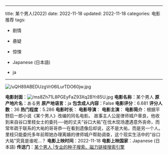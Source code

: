 
---
title: 某个男人(2022)
date: 2022-11-18
updated: 2022-11-18
categories: 电影推荐
tags:

- 剧情
- 悬疑
- 惊悚

- Japanese (日本語)
- ja
---

<img src="https://image.tmdb.org/t/p/original/uQH89ABEDUzgVr06ILurTDO60jw.jpg" alt="/uQH89ABEDUzgVr06ILurTDO60jw.jpg" title="/uQH89ABEDUzgVr06ILurTDO60jw.jpg">

**电影封面**：<img src="https://image.tmdb.org/t/p/w200/ms8Zh71L8PGEyFaZ93Xq2BYr85U.jpg" alt="/ms8Zh71L8PGEyFaZ93Xq2BYr85U.jpg" title="/ms8Zh71L8PGEyFaZ93Xq2BYr85U.jpg">
**电影名称**：某个男人
**原产地片名**：ある男
**原产地语言**：ja
**包含成人内容**：False
**电影评分**：6.681
**评分人数**：36
**热门程度**：5.286
**电影时长**：
**电影导演**：
**电影主演**：
**电影简介**：根据平野启一郎小说《某个男人》改编的同名电影。  故事主人公是律师城户章良，他收到来自谷口里枝女士的委托──她的丈夫“谷口大祐”在伐木现场遭遇意外丧命，而常年疏于联系的大祐的哥哥恭一在看到遗像后却说，这不是大祐，而是另一个人。里枝只能委托多年前帮她办理离婚的律师城户帮助调查，这个现实生活中的“谷口大祐”究竟是谁呢…？
**电影上映时间**：2022-11-18
**电影上映国家**：Japanese (日本語)
**传送门**：[某个男人 |专业的种子搜索、磁力链接搜索引擎](https://movie.amd794.com:2083/?search=%E3%81%82%E3%82%8B%E7%94%B7&ordering=&mode=match_phrase&page_size=10&page=1)

